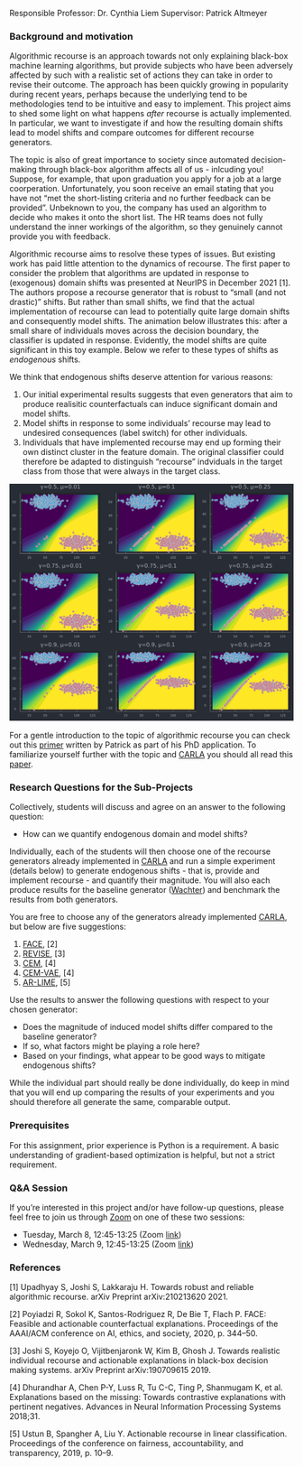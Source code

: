 Responsible Professor: Dr. Cynthia Liem Supervisor: Patrick Altmeyer

### Background and motivation

Algorithmic recourse is an approach towards not only explaining black-box machine learning algorithms, but provide subjects who have been adversely affected by such with a realistic set of actions they can take in order to revise their outcome. The approach has been quickly growing in popularity during recent years, perhaps because the underlying tend to be methodologies tend to be intuitive and easy to implement. This project aims to shed some light on what happens *after* recourse is actually implemented. In particular, we want to investigate if and how the resulting domain shifts lead to model shifts and compare outcomes for different recourse generators.

The topic is also of great importance to society since automated decision-making through black-box algorithm affects all of us - inlcuding you! Suppose, for example, that upon graduation you apply for a job at a large coorperation. Unfortunately, you soon receive an email stating that you have not “met the short-listing criteria and no further feedback can be provided”. Unbeknown to you, the company has used an algorithm to decide who makes it onto the short list. The HR teams does not fully understand the inner workings of the algorithm, so they genuinely cannot provide you with feedback.

Algorithmic recourse aims to resolve these types of issues. But existing work has paid little attention to the dynamics of recourse. The first paper to consider the problem that algorithms are updated in response to (exogenous) domain shifts was presented at NeurIPS in December 2021 \[1\]. The authors propose a recourse generator that is robust to “small (and not drastic)” shifts. But rather than small shifts, we find that the actual implementation of recourse can lead to potentially quite large domain shifts and consequently model shifts. The animation below illustrates this: after a small share of individuals moves across the decision boundary, the classifier is updated in response. Evidently, the model shifts are quite significant in this toy example. Below we refer to these types of shifts as *endogenous* shifts.

We think that endogenous shifts deserve attention for various reasons:

1.  Our initial experimental results suggests that even generators that aim to produce realisitic counterfactuals can induce significant domain and model shifts.
2.  Model shifts in response to some individuals’ recourse may lead to undesired consequences (label switch) for other individuals.
3.  Individuals that have implemented recourse may end up forming their own distinct cluster in the feature domain. The original classifier could therefore be adapted to distinguish “recourse” indviduals in the target class from those that were always in the target class.

![](www/model_shifts.gif)

For a gentle introduction to the topic of algorithmic recourse you can check out this [primer](https://towardsdatascience.com/individual-recourse-for-black-box-models-5e9ed1e4b4cc) written by Patrick as part of his PhD application. To familiarize yourself further with the topic and [CARLA](https://github.com/carla-recourse/CARLA) you should all read this [paper](https://arxiv.org/pdf/2108.00783.pdf).

### Research Questions for the Sub-Projects

Collectively, students will discuss and agree on an answer to the following question:

-   How can we quantify endogenous domain and model shifts?

Individually, each of the students will then choose one of the recourse generators already implemented in [CARLA](https://github.com/carla-recourse/CARLA) and run a simple experiment (details below) to generate endogenous shifts - that is, provide and implement recourse - and quantify their magnitude. You will also each produce results for the baseline generator ([Wachter](https://arxiv.org/ftp/arxiv/papers/1711/1711.00399.pdf)) and benchmark the results from both generators.

You are free to choose any of the generators already implemented [CARLA](https://github.com/carla-recourse/CARLA), but below are five suggestions:

1.  [FACE](https://arxiv.org/pdf/1909.09369.pdf), \[2\]
2.  [REVISE](https://arxiv.org/pdf/1907.09615.pdf), \[3\]
3.  [CEM](https://arxiv.org/pdf/1802.07623.pdf), \[4\]
4.  [CEM-VAE](https://arxiv.org/pdf/1802.07623.pdf), \[4\]
5.  [AR-LIME](https://arxiv.org/pdf/1809.06514.pdf), \[5\]

Use the results to answer the following questions with respect to your chosen generator:

-   Does the magnitude of induced model shifts differ compared to the baseline generator?
-   If so, what factors might be playing a role here?
-   Based on your findings, what appear to be good ways to mitigate endogenous shifts?

While the individual part should really be done individually, do keep in mind that you will end up comparing the results of your experiments and you should therefore all generate the same, comparable output.

### Prerequisites

For this assignment, prior experience is Python is a requirement. A basic understanding of gradient-based optimization is helpful, but not a strict requirement.

### Q&A Session

If you’re interested in this project and/or have follow-up questions, please feel free to join us through [Zoom]() on one of these two sessions:

-   Tuesday, March 8, 12:45-13:25 (Zoom [link](https://us04web.zoom.us/j/77787187346?pwd=QFBh8Lc9iliVRzSSa9Yz9XFwZzUrXM.1))
-   Wednesday, March 9, 12:45-13:25 (Zoom [link](https://us04web.zoom.us/j/77845264541?pwd=QoHXseljKn_PMTDawWFrhHPX7AUaua.1))

### References

<div id="refs" class="references csl-bib-body">

<div id="ref-upadhyay2021towards" class="csl-entry">

<span class="csl-left-margin">\[1\] </span><span class="csl-right-inline">Upadhyay S, Joshi S, Lakkaraju H. Towards robust and reliable algorithmic recourse. arXiv Preprint arXiv:210213620 2021.</span>

</div>

<div id="ref-poyiadzi2020face" class="csl-entry">

<span class="csl-left-margin">\[2\] </span><span class="csl-right-inline">Poyiadzi R, Sokol K, Santos-Rodriguez R, De Bie T, Flach P. FACE: Feasible and actionable counterfactual explanations. Proceedings of the AAAI/ACM conference on AI, ethics, and society, 2020, p. 344–50.</span>

</div>

<div id="ref-joshi2019towards" class="csl-entry">

<span class="csl-left-margin">\[3\] </span><span class="csl-right-inline">Joshi S, Koyejo O, Vijitbenjaronk W, Kim B, Ghosh J. Towards realistic individual recourse and actionable explanations in black-box decision making systems. arXiv Preprint arXiv:190709615 2019.</span>

</div>

<div id="ref-dhurandhar2018explanations" class="csl-entry">

<span class="csl-left-margin">\[4\] </span><span class="csl-right-inline">Dhurandhar A, Chen P-Y, Luss R, Tu C-C, Ting P, Shanmugam K, et al. Explanations based on the missing: Towards contrastive explanations with pertinent negatives. Advances in Neural Information Processing Systems 2018;31.</span>

</div>

<div id="ref-ustun2019actionable" class="csl-entry">

<span class="csl-left-margin">\[5\] </span><span class="csl-right-inline">Ustun B, Spangher A, Liu Y. Actionable recourse in linear classification. Proceedings of the conference on fairness, accountability, and transparency, 2019, p. 10–9.</span>

</div>

</div>
